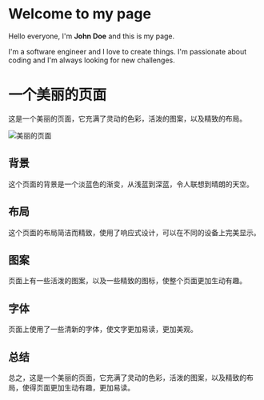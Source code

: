 # Welcome to my page

Hello everyone, I'm **John Doe** and this is my page.

I'm a software engineer and I love to create things. I'm passionate about coding and I'm always looking for new challenges.

# 一个美丽的页面

这是一个美丽的页面，它充满了灵动的色彩，活泼的图案，以及精致的布局。

![美丽的页面](https://images.unsplash.com/photo-1517694712202-14dd9538aa97?ixlib=rb-1.2.1&ixid=eyJhcHBfaWQiOjEyMDd9&auto=format&fit=crop&w=1050&q=80)

## 背景

这个页面的背景是一个淡蓝色的渐变，从浅蓝到深蓝，令人联想到晴朗的天空。

## 布局

这个页面的布局简洁而精致，使用了响应式设计，可以在不同的设备上完美显示。

## 图案

页面上有一些活泼的图案，以及一些精致的图标，使整个页面更加生动有趣。

## 字体

页面上使用了一些清新的字体，使文字更加易读，更加美观。

## 总结

总之，这是一个美丽的页面，它充满了灵动的色彩，活泼的图案，以及精致的布局，使得页面更加生动有趣，更加易读。
